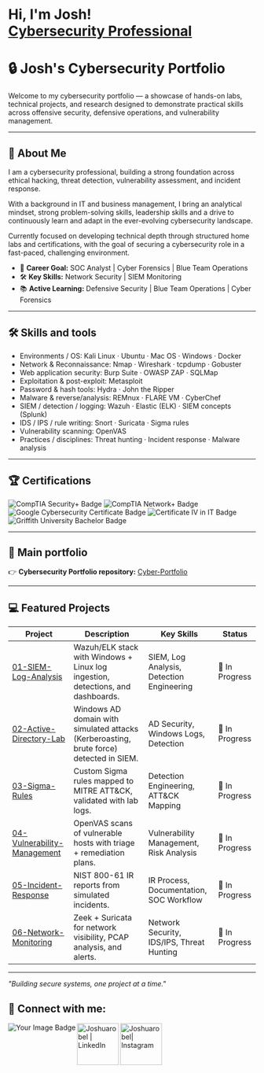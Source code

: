 <h1>Hi, I'm Josh! <br/><a href="https://www.linkedin.com/in/joshuarobel/">Cybersecurity Professional</a>

# 🔒 Josh's Cybersecurity Portfolio

Welcome to my cybersecurity portfolio — a showcase of hands-on labs, technical projects, and research designed to demonstrate practical skills across offensive security, defensive operations, and vulnerability management.

---

## 🧠 About Me
I am a cybersecurity professional, building a strong foundation across ethical hacking, threat detection, vulnerability assessment, and incident response.

With a background in IT and business management, I bring an analytical mindset, strong problem-solving skills, leadership skills and a drive to continuously learn and adapt in the ever-evolving cybersecurity landscape.

Currently focused on developing technical depth through structured home labs and certifications, with the goal of securing a cybersecurity role in a fast-paced, challenging environment.

- 🎯 **Career Goal:** SOC Analyst | Cyber Forensics | Blue Team Operations
- 🛠 **Key Skills:** Network Security | SIEM Monitoring
- 📚 **Active Learning:** Defensive Security | Blue Team Operations | Cyber Forensics

---

## 🛠 Skills and tools
- Environments / OS: Kali Linux · Ubuntu · Mac OS · Windows · Docker
- Network & Reconnaissance: Nmap · Wireshark · tcpdump · Gobuster
- Web application security: Burp Suite · OWASP ZAP · SQLMap
- Exploitation & post-exploit: Metasploit
- Password & hash tools: Hydra · John the Ripper
- Malware & reverse/analysis: REMnux · FLARE VM · CyberChef
- SIEM / detection / logging: Wazuh · Elastic (ELK) · SIEM concepts (Splunk)
- IDS / IPS / rule writing: Snort · Suricata · Sigma rules
- Vulnerability scanning: OpenVAS
- Practices / disciplines: Threat hunting · Incident response · Malware analysis

---

 ## 🏆 Certifications

<p align="left">
  <img src="https://img.shields.io/badge/CompTIA%20Security%2B-In%20Progress-red?logo=comptia&logoColor=white&style=for-the-badge" alt="CompTIA Security+ Badge"/>
  <img src="https://img.shields.io/badge/CompTIA%20Network%2B-Planned-blue?logo=comptia&logoColor=white&style=for-the-badge" alt="CompTIA Network+ Badge"/>
  <img src="https://img.shields.io/badge/Google%20Cybersecurity%20Certificate-Completed-brightgreen?logo=google&logoColor=white&style=for-the-badge" alt="Google Cybersecurity Certificate Badge"/>
  <img src="https://img.shields.io/badge/Certificate%20IV%20in%20IT-Completed-brightgreen?style=for-the-badge" alt="Certificate IV in IT Badge"/>
  <img src="https://img.shields.io/badge/Bachelor%20of%20Business%20(Griffith%20University)-Completed-brightgreen?logo=academia&logoColor=white&style=for-the-badge" alt="Griffith University Bachelor Badge"/>
</p>

---

## 🔗 Main portfolio
👉 **Cybersecurity Portfolio repository:** [Cyber-Portfolio](https://github.com/JoshuaRobel/Cyber-Portfolio)

---


## 💻 Featured Projects

| Project                                                      | Description                                                                             | Key Skills                                | Status         |
| ------------------------------------------------------------ | --------------------------------------------------------------------------------------- | ----------------------------------------- | -------------- |
| [01-SIEM-Log-Analysis](./01-SIEM-Log-Analysis)               | Wazuh/ELK stack with Windows + Linux log ingestion, detections, and dashboards.         | SIEM, Log Analysis, Detection Engineering | 🚧 In Progress |
| [02-Active-Directory-Lab](./02-Active-Directory-Lab)         | Windows AD domain with simulated attacks (Kerberoasting, brute force) detected in SIEM. | AD Security, Windows Logs, Detection      | 🚧 In Progress |
| [03-Sigma-Rules](./03-Sigma-Rules)                           | Custom Sigma rules mapped to MITRE ATT&CK, validated with lab logs.                     | Detection Engineering, ATT&CK Mapping     | 🚧 In Progress |
| [04-Vulnerability-Management](./04-Vulnerability-Management) | OpenVAS scans of vulnerable hosts with triage + remediation plans.                      | Vulnerability Management, Risk Analysis   | 🚧 In Progress |
| [05-Incident-Response](./05-Incident-Response)               | NIST 800-61 IR reports from simulated incidents.                                        | IR Process, Documentation, SOC Workflow   | 🚧 In Progress |
| [06-Network-Monitoring](./06-Network-Monitoring)             | Zeek + Suricata for network visibility, PCAP analysis, and alerts.                      | Network Security, IDS/IPS, Threat Hunting | 🚧 In Progress |




---

_"Building secure systems, one project at a time."_

<h2> 🤳 Connect with me:</h2>

[<img align="left" src="https://images.weserv.nl/?url=https://tryhackme-badges.s3.amazonaws.com/EasterBunnee.png&cb=3" alt="Your Image Badge" />][Github]
[<img align="left" alt="Joshuarobel | LinkedIn" width="85px" src="https://cdn.jsdelivr.net/npm/simple-icons@v3/icons/linkedin.svg" />][linkedin]
[<img align="left" alt="Joshuarobel| Instagram" width="85px" src="https://cdn.jsdelivr.net/npm/simple-icons@v3/icons/instagram.svg" />][instagram]

[Github]: https://tryhackme.com/p/EasterBunnee
[instagram]: https://www.instagram.com/joshuarobel/
[linkedin]: https://linkedin.com/in/joshuarobel

